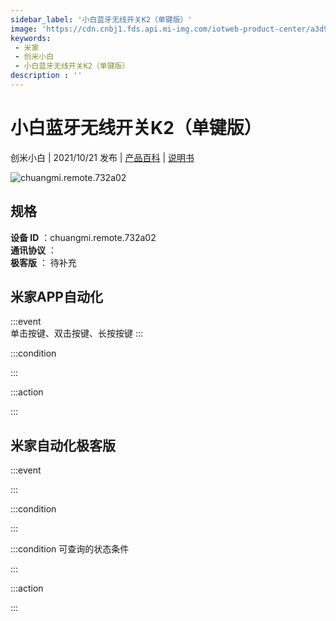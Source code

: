 ```yaml
---
sidebar_label: '小白蓝牙无线开关K2（单键版）'
image: 'https://cdn.cnbj1.fds.api.mi-img.com/iotweb-product-center/a3d9687d0e789391435b30bc1522651a_1629970721065.png?GalaxyAccessKeyId=AKVGLQWBOVIRQ3XLEW&Expires=9223372036854775807&Signature=fJNYvXOeU3xbKbZEhUBc8N+JJ68='
keywords: 
 - 米家
 - 创米小白
 - 小白蓝牙无线开关K2（单键版）
description : ''
---
```

# 小白蓝牙无线开关K2（单键版）

创米小白 | 2021/10/21 发布 | [产品百科](https://home.mi.com/webapp/content/baike/product/index.html?model=chuangmi.remote.732a02/) | [说明书](https://home.mi.com/views/introduction.html?model=chuangmi.remote.732a02&region=cn)

![chuangmi.remote.732a02](https://cdn.cnbj1.fds.api.mi-img.com/iotweb-product-center/a3d9687d0e789391435b30bc1522651a_1629970721065.png?GalaxyAccessKeyId=AKVGLQWBOVIRQ3XLEW&Expires=9223372036854775807&Signature=fJNYvXOeU3xbKbZEhUBc8N+JJ68=)

## 规格  
> 
**设备 ID** ：chuangmi.remote.732a02  
**通讯协议** ：  
**极客版**  ： 待补充 


## 米家APP自动化  

:::event  
单击按键、双击按键、长按按键
:::

:::condition  

:::

:::action   

:::

## 米家自动化极客版  

:::event  

:::

:::condition  

:::

:::condition 可查询的状态条件  

:::

:::action  

:::

        
